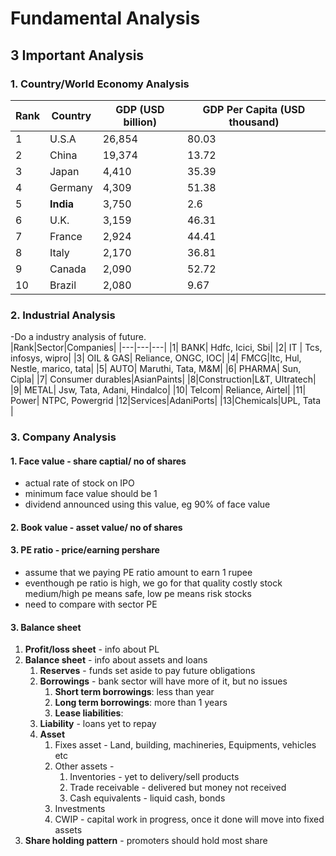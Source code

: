 # Fundamental Analysis


## 3 Important Analysis  
### 1. Country/World Economy Analysis

|Rank | Country	|GDP (USD billion)|	GDP Per Capita (USD thousand)
|---|---|---|---|
|1| U.S.A|	26,854|	80.03|
|2| China	|19,374	| 13.72|
|3| Japan	|4,410	| 35.39|
|4| Germany|	4,309	| 51.38|
|5| **India**	|3,750	|2.6|
|6| U.K.|	3,159|	46.31|
|7| France	|2,924	|44.41|
|8| Italy	|2,170	|36.81|
|9| Canada	|2,090|	52.72|
|10| Brazil	|2,080	|9.67|

### 2. Industrial Analysis  
-Do a industry analysis of future.   
|Rank|Sector|Companies|
|---|---|---|
|1| BANK| Hdfc, Icici, Sbi|
|2| IT | Tcs, infosys, wipro|
|3| OIL & GAS| Reliance, ONGC, IOC|
|4| FMCG|Itc, Hul, Nestle, marico, tata|
|5| AUTO| Maruthi, Tata, M&M|
|6| PHARMA| Sun, Cipla|
|7| Consumer durables|AsianPaints|
|8|Construction|L&T, Ultratech|
|9| METAL| Jsw, Tata, Adani, Hindalco|
|10| Telcom| Reliance, Airtel|
|11| Power| NTPC, Powergrid
|12|Services|AdaniPorts|
|13|Chemicals|UPL, Tata |

### 3. Company Analysis  
#### 1. Face value - share captial/ no of shares  
- actual rate of stock on IPO     
- minimum face value should be 1
- dividend announced using this value, eg 90% of face value

#### 2. Book value - asset value/ no of shares      
#### 3. PE ratio - price/earning pershare  
- assume that we paying PE ratio amount to earn 1 rupee  
- eventhough pe ratio is high, we go for that quality costly stock
   medium/high pe means safe, low pe means risk stocks  
- need to compare with sector PE    
#### 3. Balance sheet  
1. **Profit/loss sheet** - info about PL  
2. **Balance sheet**  - info about assets and loans  
    1. **Reserves** - funds set aside to pay future obligations   
    2. **Borrowings** - bank sector will have more of it, but no issues  
        1. **Short term borrowings**: less than year  
        2. **Long term borrowings**: more than 1 years  
        3. **Lease liabilities**:  
    3. **Liability** - loans yet to repay  
    4. **Asset**
        1. Fixes asset - Land, building, machineries, Equipments, vehicles etc
        2. Other assets -  
            1. Inventories - yet to delivery/sell products  
            2. Trade receivable - delivered but money not received   
            3. Cash equivalents - liquid cash, bonds
        3. Investments
        4. CWIP - capital work in progress, once it done will move into fixed assets    
4. **Share holding pattern**  - promoters should hold most share  



